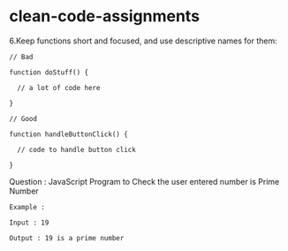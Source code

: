 # clean-code-assignments

6.Keep functions short and focused, and use descriptive names for them:

```
// Bad

function doStuff() {

  // a lot of code here

}

// Good

function handleButtonClick() {

  // code to handle button click

}
```

Question : JavaScript Program to Check the user entered number is Prime Number

```
Example :

Input : 19

Output : 19 is a prime number

```

